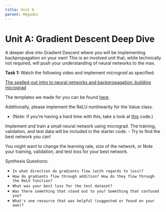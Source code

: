 ```yaml
---
title: Unit A
parent: Megadoc
---
```


# Unit A: Gradient Descent Deep Dive

A deeper dive into Gradient Descent where you will be implementing backpropagation on your own! This is an involved unit that, while technically not required, will push your understanding of neural networks to the max.

**Task 1:** Watch the following video and implement _micrograd_ as specified:

[The spelled-out intro to neural networks and backpropagation: building micrograd](https://www.youtube.com/watch?v=VMj-3S1tku0)

The templates we made for you can be found [here](https://github.com/interactive-intelligence/intro-neuro-ai-website/blob/main/notebooks/unit-A/starter_micrograd.ipynb).

Additionally, please implement the ReLU nonlinearity for the Value class. 

* (Note: if you're having a hard time with this, take a look at [this](https://github.com/karpathy/micrograd/blob/master/micrograd/engine.py) code.)

Implement and train a small neural network using micrograd. The training, validation, and test data will be included in the starter code. - Try to find the best network you can!

You might want to change the learning rate, size of the network, or Note your training, validation, and test loss for your best network.


Synthesis Questions:

* `In what direction do gradients flow (with regards to loss)?`
* `How do gradients flow through addition? How do they flow through the ReLU function?`
* `What was your best loss for the test dataset?`
* `Was there something that stood out to you? Something that confused you?`
* `What's one resource that was helpful (suggested or found on your own)?`
